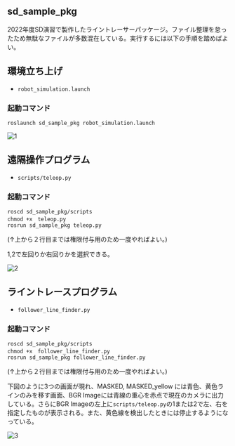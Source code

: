 ## sd_sample_pkg
2022年度SD演習で製作したライントレーサーパッケージ。ファイル整理を怠ったため無駄なファイルが多数混在している。実行するには以下の手順を踏めばよい。

## 環境立ち上げ
- ```robot_simulation.launch```
### 起動コマンド
```
roslaunch sd_sample_pkg robot_simulation.launch
```

![1](https://user-images.githubusercontent.com/79625740/214285768-c87d09ec-1b52-4621-a0d3-45e657eef93f.png)


## 遠隔操作プログラム
- ```scripts/teleop.py```

### 起動コマンド
```
roscd sd_sample_pkg/scripts
chmod +x　teleop.py
rosrun sd_sample_pkg teleop.py
```
(↑上から２行目までは権限付与用のため一度やればよい。)

1,2で左回りか右回りかを選択できる。

![2](https://user-images.githubusercontent.com/79625740/214286000-4681eb54-e3fe-4a2b-88b9-1c391f9cc17b.png)



## ライントレースプログラム
- ```follower_line_finder.py```

### 起動コマンド
```
roscd sd_sample_pkg/scripts
chmod +x　follower_line_finder.py
rosrun sd_sample_pkg follower_line_finder.py
```
(↑上から２行目までは権限付与用のため一度やればよい。)

下図のように3つの画面が現れ、MASKED, MASKED_yellow には青色、黄色ラインのみを移す画面、BGR Imageには青線の重心を赤点で現在のカメラに出力している。さらにBGR Imageの左上に```scripts/teleop.py```の1または2で左、右を指定したものが表示される。また、黄色線を検出したときには停止するようになっている。

![3](https://user-images.githubusercontent.com/79625740/214287231-addee6d0-a631-4b30-9d88-50ead22aff56.png)

